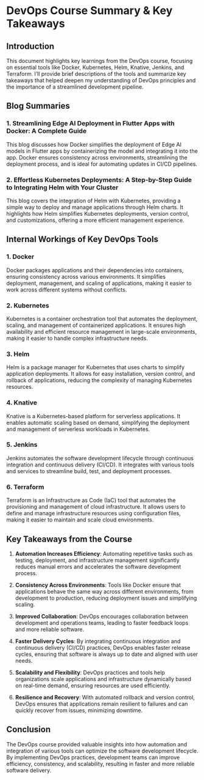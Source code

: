# DevOps Course Summary & Key Takeaways

## Introduction

This document highlights key learnings from the DevOps course, focusing on essential tools like Docker, Kubernetes, Helm, Knative, Jenkins, and Terraform. I’ll provide brief descriptions of the tools and summarize key takeaways that helped deepen my understanding of DevOps principles and the importance of a streamlined development pipeline.

## Blog Summaries

### 1. **Streamlining Edge AI Deployment in Flutter Apps with Docker: A Complete Guide**
This blog discusses how Docker simplifies the deployment of Edge AI models in Flutter apps by containerizing the model and integrating it into the app. Docker ensures consistency across environments, streamlining the deployment process, and is ideal for automating updates in CI/CD pipelines.

### 2. **Effortless Kubernetes Deployments: A Step-by-Step Guide to Integrating Helm with Your Cluster**
This blog covers the integration of Helm with Kubernetes, providing a simple way to deploy and manage applications through Helm charts. It highlights how Helm simplifies Kubernetes deployments, version control, and customizations, offering a more efficient management experience.

## Internal Workings of Key DevOps Tools

### 1. **Docker**
Docker packages applications and their dependencies into containers, ensuring consistency across various environments. It simplifies deployment, management, and scaling of applications, making it easier to work across different systems without conflicts.

### 2. **Kubernetes**
Kubernetes is a container orchestration tool that automates the deployment, scaling, and management of containerized applications. It ensures high availability and efficient resource management in large-scale environments, making it easier to handle complex infrastructure needs.

### 3. **Helm**
Helm is a package manager for Kubernetes that uses charts to simplify application deployments. It allows for easy installation, version control, and rollback of applications, reducing the complexity of managing Kubernetes resources.

### 4. **Knative**
Knative is a Kubernetes-based platform for serverless applications. It enables automatic scaling based on demand, simplifying the deployment and management of serverless workloads in Kubernetes.

### 5. **Jenkins**
Jenkins automates the software development lifecycle through continuous integration and continuous delivery (CI/CD). It integrates with various tools and services to streamline build, test, and deployment processes.

### 6. **Terraform**
Terraform is an Infrastructure as Code (IaC) tool that automates the provisioning and management of cloud infrastructure. It allows users to define and manage infrastructure resources using configuration files, making it easier to maintain and scale cloud environments.

## Key Takeaways from the Course

1. **Automation Increases Efficiency**: Automating repetitive tasks such as testing, deployment, and infrastructure management significantly reduces manual errors and accelerates the software development process.

2. **Consistency Across Environments**: Tools like Docker ensure that applications behave the same way across different environments, from development to production, reducing deployment issues and simplifying scaling.

3. **Improved Collaboration**: DevOps encourages collaboration between development and operations teams, leading to faster feedback loops and more reliable software.

4. **Faster Delivery Cycles**: By integrating continuous integration and continuous delivery (CI/CD) practices, DevOps enables faster release cycles, ensuring that software is always up to date and aligned with user needs.

5. **Scalability and Flexibility**: DevOps practices and tools help organizations scale applications and infrastructure dynamically based on real-time demand, ensuring resources are used efficiently.

6. **Resilience and Recovery**: With automated rollback and version control, DevOps ensures that applications remain resilient to failures and can quickly recover from issues, minimizing downtime.

## Conclusion

The DevOps course provided valuable insights into how automation and integration of various tools can optimize the software development lifecycle. By implementing DevOps practices, development teams can improve efficiency, consistency, and scalability, resulting in faster and more reliable software delivery.